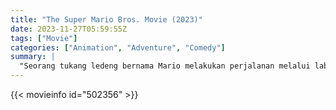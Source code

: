 ```yaml
---
title: "The Super Mario Bros. Movie (2023)"
date: 2023-11-27T05:59:55Z
tags: ["Movie"]
categories: ["Animation", "Adventure", "Comedy"]
summary: |
  "Seorang tukang ledeng bernama Mario melakukan perjalanan melalui labirin bawah tanah bersama saudaranya Luigi, mencoba menyelamatkan seorang putri yang ditangkap."
---
```


<mux-player stream-type="on-demand"
src="https://kp3d-my.sharepoint.com/personal/ryoo_kp3d_onmicrosoft_com/_layouts/15/download.aspx?share=EVmBZqNMGKNMgjgmCACN244B-KLywZSxxKAnmYKwEYgChg" prefer-playback="mse" controls>

</mux-player>


{{< movieinfo id="502356" >}}

<script src="https://cdn.jsdelivr.net/npm/@mux/mux-player"></script>

 <script type="application/ld+json ">
{
"@context": "https://schema.org/",
"@type": "VideoObject",
"name": "The Super Mario Bros. Movie",
"contentUrl": "https://stream.mux.com/00FQyKPqt79sYLItBFaVZzjZlkLiTC6ANAW7lvAE801js.m3u8",
"thumbnailUrl": "https://www.themoviedb.org/t/p/original/mVdYP52DjctFBOJmLTK62NKpOLd.jpg?width=314&fit_mode=preserve&time=25",
"uploadDate": "2023-11-27T05:59:55Z",
}

</script>

